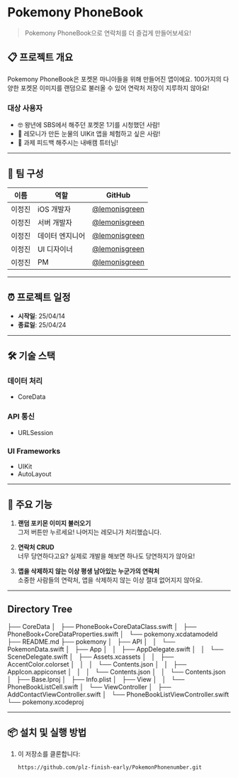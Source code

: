 # Pokemony PhoneBook

> Pokemony PhoneBook으로 연락처를 더 즐겁게 만들어보세요!  

## 📋 프로젝트 개요

Pokemony PhoneBook은 포켓몬 마니아들을 위해 만들어진 앱이에요. 100가지의 다양한 포켓몬 이미지를 랜덤으로 불러올 수 있어 연락처 저장이 지루하지 않아요! 

### 대상 사용자

- 🤓 왕년에 SBS에서 해주던 포켓몬 1기를 시청했던 사람! 
- 🍋 레모니가 만든 눈물의 UIKit 앱을 체험하고 싶은 사람!
- 🫠 과제 피드백 해주시는 내배캠 튜터님!

---

## 👥 팀 구성

| 이름      | 역할       | GitHub                           |
| -------- | -------- | --------------------------------- |
| 이정진   | iOS 개발자 | [@lemonisgreen](https://github.com/lemonisgreen) |
| 이정진   | 서버 개발자 | [@lemonisgreen](https://github.com/lemonisgreen) |
| 이정진   | 데이터 엔지니어 | [@lemonisgreen](https://github.com/lemonisgreen) |
| 이정진   | UI 디자이너 | [@lemonisgreen](https://github.com/lemonisgreen) |
| 이정진   | PM         | [@lemonisgreen](https://github.com/lemonisgreen) |

---

## ⏰ 프로젝트 일정

- **시작일**: 25/04/14  
- **종료일**: 25/04/24

---

## 🛠️ 기술 스택

### 데이터 처리
- CoreData

### API 통신
- URLSession

### UI Frameworks
- UIKit
- AutoLayout

---

## 📱 주요 기능

1. **랜덤 포키몬 이미지 불러오기**  
   그저 버튼만 누르세요! 나머지는 레모니가 처리했습니다.

2. **연락처 CRUD**  
   너무 당연하다고요? 실제로 개발을 해보면 하나도 당연하지가 않아요!

3. **앱을 삭제하지 않는 이상 평생 남아있는 누군가의 연락처**  
   소중한 사람들의 연락처, 앱을 삭제하지 않는 이상 절대 없어지지 않아요.

---

## Directory Tree
├── CoreData
│   ├── PhoneBook+CoreDataClass.swift
│   ├── PhoneBook+CoreDataProperties.swift
│   └── pokemony.xcdatamodeld
├── README.md
├── pokemony
│   ├── API
│   │   └── PokemonData.swift
│   ├── App
│   │   ├── AppDelegate.swift
│   │   └── SceneDelegate.swift
│   ├── Assets.xcassets
│   │   ├── AccentColor.colorset
│   │   │   └── Contents.json
│   │   ├── AppIcon.appiconset
│   │   │   └── Contents.json
│   │   └── Contents.json
│   ├── Base.lproj
│   ├── Info.plist
│   ├── View
│   │   └── PhoneBookListCell.swift
│   └── ViewController
│       ├── AddContactViewController.swift
│       └── PhoneBookListViewController.swift
└── pokemony.xcodeproj
    
---

## 📦 설치 및 실행 방법

1. 이 저장소를 클론합니다:
   ```bash
   https://github.com/plz-finish-early/PokemonPhonenumber.git
